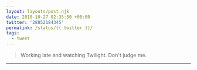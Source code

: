 ```yaml
---
layout: layouts/post.njk
date: 2010-10-27 02:35:50 +00:00
twitter: '28852184345'
permalink: /status/{{ twitter }}/
tags: 
  - tweet
---
```


> Working late and watching Twilight. Don't judge me.

---
